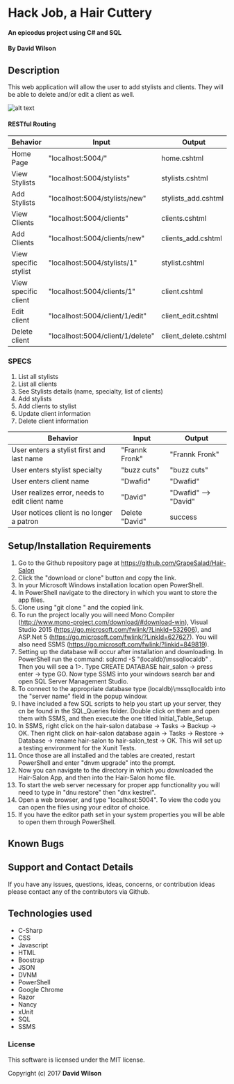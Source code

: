 # Hack Job, a Hair Cuttery

#### An epicodus project using C# and SQL

#### **By David Wilson**

## Description

This web application will allow the user to add stylists and clients. They will be able to delete and/or edit a client as well.

![alt text](https://github.com/GrapeSalad/Hair-Salon/blob/master/Content/img/barbershop.gif "Barber Of Seville")

#### RESTful Routing
| Behavior | Input | Output |
|---|---|---|
| Home Page | "localhost:5004/" | home.cshtml |
| View Stylists | "localhost:5004/stylists" | stylists.cshtml |
| Add Stylists | "localhost:5004/stylists/new" | stylists_add.cshtml |
| View Clients | "localhost:5004/clients" | clients.cshtml |
| Add Clients | "localhost:5004/clients/new" | clients_add.cshtml |
| View specific stylist | "localhost:5004/stylists/1" | stylist.cshtml |
| View specific client | "localhost:5004/clients/1" | client.cshtml |
| Edit client | "localhost:5004/client/1/edit" | client_edit.cshtml |
| Delete client | "localhost:5004/client/1/delete" | client_delete.cshtml |

### SPECS
1.  List all stylists
2.  List all clients
3.  See Stylists details (name, specialty, list of clients)
4.  Add stylists
5.  Add clients to stylist
6.  Update client information
7.  Delete client information

| Behavior | Input | Output |
|---|---|---|
| User enters a stylist first and last name | "Frannk Fronk" | "Frannk Fronk" |
| User enters stylist specialty | "buzz cuts" | "buzz cuts" |
| User enters client name | "Dwafid" | "Dwafid" |
| User realizes error, needs to edit client name | "David" | "Dwafid" --> "David" |
| User notices client is no longer a patron | Delete "David" | success |

## Setup/Installation Requirements

1.  Go to the Github repository page at https://github.com/GrapeSalad/Hair-Salon
2.  Click the "download or clone" button and copy the link.
3.  In your Microsoft Windows installation location open PowerShell.
4.  In PowerShell navigate to the directory in which you want to store the app files.
5.  Clone using "git clone " and the copied link.
6.  To run the project locally you will need Mono Compiler (http://www.mono-project.com/download/#download-win), Visual Studio 2015 (https://go.microsoft.com/fwlink/?LinkId=532606), and ASP.Net 5 (https://go.microsoft.com/fwlink/?LinkId=627627).
You will also need SSMS (https://go.microsoft.com/fwlink/?linkid=849819).
7.  Setting up the database will occur after installation and downloading. In PowerShell run the command: sqlcmd -S "(localdb)\mssqllocaldb" . Then you will see a 1>. Type CREATE DATABASE hair_salon -> press enter -> type GO. Now type SSMS into your windows search bar and open SQL Server Management Studio.
8.  To connect to the appropriate database type (localdb)\mssqllocaldb into the "server name" field in the popup window.
9.  I have included a few SQL scripts to help you start up your server, they cn be found in the SQL_Queries folder. Double click on them and open them with SSMS, and then execute the one titled Initial_Table_Setup.
10. In SSMS, right click on the hair-salon database -> Tasks -> Backup -> OK. Then right click on hair-salon database again -> Tasks -> Restore -> Database -> rename hair-salon to hair-salon_test -> OK. This will set up a testing environment for the Xunit Tests.
11.  Once those are all installed and the tables are created, restart PowerShell and enter "dnvm upgrade" into the prompt.
12.  Now you can navigate to the directory in which you downloaded the Hair-Salon App, and then into the Hair-Salon home file.
13.  To start the web server necessary for proper app functionality you will need to type in "dnu restore" then "dnx kestrel".
14.  Open a web browser, and type "localhost:5004".
To view the code you can open the files using your editor of choice.
15. If you have the editor path set in your system properties you will be able to open them through PowerShell.

## Known Bugs



## Support and Contact Details

If you have any issues, questions, ideas, concerns, or contribution ideas please contact any of the contributors via Github.

## Technologies used

* C-Sharp
* CSS
* Javascript
* HTML
* Boostrap
* JSON
* DVNM
* PowerShell
* Google Chrome
* Razor
* Nancy
* xUnit
* SQL
* SSMS

### License

This software is licensed under the MIT license.

Copyright (c) 2017 **David Wilson**
